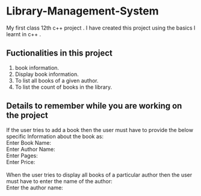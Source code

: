 # Library-Management-System
My first class 12th c++ project . 
I have created this project using the basics I learnt in c++ . 
## Fuctionalities in this project
1. book information.
2. Display book information.
3. To list all books of a given author.
4. To list the count of books in the library.

## Details to remember while you are working on the project

If the user tries to add a book then the user must have to provide the below specific Information about the book as:
<br>
Enter Book Name:
<br>Enter Author Name:
<br>Enter Pages:
<br>Enter Price:
<br><br>When the user tries to display all books of a particular author then the user must have to enter the name of the author:
<br>Enter the author name:
